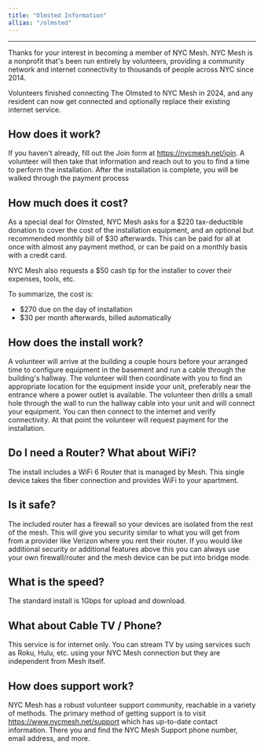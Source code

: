 ```yaml
---
title: "Olmsted Information"
allias: "/olmsted"
---
```


---
Thanks for your interest in becoming a member of NYC Mesh. NYC Mesh is a nonprofit that's been run entirely by volunteers, providing a community network and internet connectivity to thousands of people across NYC since 2014.

Volunteers finished connecting The Olmsted to NYC Mesh in 2024, and any resident can now get connected and optionally replace their existing internet service.

## How does it work?
If you haven't already, fill out the Join form at https://nycmesh.net/join. A volunteer will then take that information and reach out to you to find a time to perform the installation. After the installation is complete, you will be walked through the payment process

## How much does it cost?
As a special deal for Olmsted, NYC Mesh asks for a $220 tax-deductible donation to cover the cost of the installation equipment, and an optional but recommended monthly bill of $30 afterwards. This can be paid for all at once with almost any payment method, or can be paid on a monthly basis with a credit card.

NYC Mesh also requests a $50 cash tip for the installer to cover their expenses, tools, etc.

To summarize, the cost is:

- $270 due on the day of installation
- $30 per month afterwards, billed automatically

## How does the install work?
A volunteer will arrive at the building a couple hours before your arranged time to configure equipment in the basement and run a cable through the building's hallway. The volunteer will then coordinate with you to find an appropriate location for the equipment inside your unit, preferably near the entrance where a power outlet is available. The volunteer then drills a small hole through the wall to run the hallway cable into your unit and will connect your equipment. You can then connect to the internet and verify connectivity. At that point the volunteer will request payment for the installation.

## Do I need a Router? What about WiFi?
The install includes a WiFi 6 Router that is managed by Mesh.  This single device takes the fiber connection and provides WiFi to your apartment.

## Is it safe?
The included router has a firewall so your devices are isolated from the rest of the mesh.  This will give you security similar to what you will get from from a provider like Verizon where you rent their router.  If you would like additional security or additional features above this you can always use your own firewall/router and the mesh device can be put into bridge mode.

## What is the speed?
The standard install is 1Gbps for upload and download.

## What about Cable TV / Phone?
This service is for internet only.  You can stream TV by using services such as Roku, Hulu, etc. using your NYC Mesh connection but they are independent from Mesh itself.

## How does support work?
NYC Mesh has a robust volunteer support community, reachable in a variety of methods. The primary method of getting support is to visit https://www.nycmesh.net/support which has up-to-date contact information. There you and find the NYC Mesh Support phone number, email address, and more.
